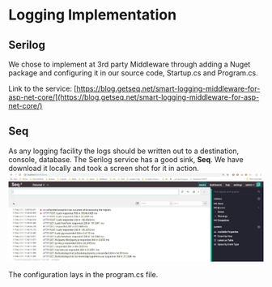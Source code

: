 # Logging Implementation

## Serilog

We chose to implement at 3rd party Middleware through adding a Nuget package and configuring it in our source code, Startup.cs and Program.cs. 

Link to the service:
[https://blog.getseq.net/smart-logging-middleware-for-asp-net-core/](https://blog.getseq.net/smart-logging-middleware-for-asp-net-core/)   

## Seq

As any logging facility the logs should be written out to a destination, console, database. 
The Serilog service has a good sink, **Seq**. 
We have download it locally and took a screen shot for it in action. 
![Serilog](SerilogMedSeq.jpg)

The configuration lays in the program.cs file. 